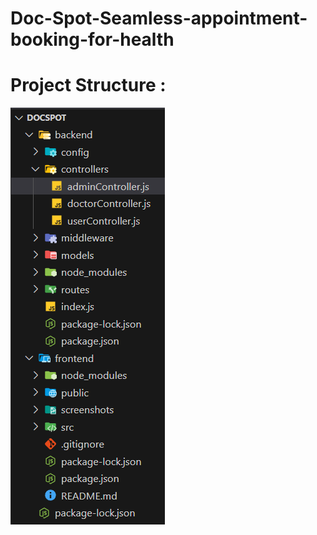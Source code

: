 # Doc-Spot-Seamless-appointment-booking-for-health



# Project Structure :
![structure](docspot.png)
